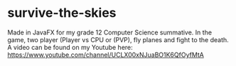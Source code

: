 # survive-the-skies
Made in JavaFX for my grade 12 Computer Science summative.
In the game, two player (Player vs CPU or (PVP), fly planes and fight to the death.
A video can be found on my Youtube here: https://www.youtube.com/channel/UCLX00xNJuaBO1K6QfOyfMtA
